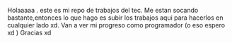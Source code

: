 Holaaaaa . este es mi repo de trabajos del tec. Me estan socando bastante,entonces lo que hago es subir los trabajos aqui para hacerlos en cualquier lado xd. 
Van a ver mi progreso como programador (o eso espero xd )
Gracias xd 
